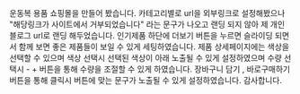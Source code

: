 운동복 용품 쇼핑몰을 만들어 봤습니다.
카테고리별로 url을 외부링크로 설정해봤으나 "해당링크가 사이트에서 거부되었습니다" 라는 
문구가 나오고 랜딩 되지 않아 제 개인 블로그 url로 랜딩 해두었습니다.
인기제품 하단에 더보기 버튼을 누르면 슬라이딩 되면서 함께 보면 좋은 제품들이
보일 수 있게 세팅하였습니다.
제품 상세페이지에는 색상을 선택할 수 있으며 색상 선택시 
선택된 색상이 아래 노출될 수 있게 설정하였으며 
수량 선택시 - + 버튼을 통해 수량을 조절할 수 있게 하였습니다.
장바구니 담기 , 바로구매하기 버튼을 통해 클릭시 버튼에 맞는 문구가 노출될 수 있게
설정하였습니다.
감사합니다.
